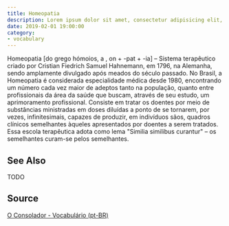 ```yaml
---
title: Homeopatia
description: Lorem ipsum dolor sit amet, consectetur adipisicing elit, sed do eiusmod tempor incididunt ut labore et dolore magna aliqua.  TODO
date: 2019-02-01 19:00:00
category:
- vocabulary
---
```


Homeopatia [do grego hómoios, a , on + -pat + -ia] – Sistema terapêutico criado por Cristian Fiedrich Samuel Hahnemann, em 1796, na Alemanha, sendo amplamente divulgado após meados do século passado. No Brasil, a Homeopatia é considerada especialidade médica desde 1980, encontrando um número cada vez maior de adeptos tanto na população, quanto entre profissionais da área da saúde que buscam, através de seu estudo, um aprimoramento profissional. Consiste em tratar os doentes por meio de substâncias ministradas em doses diluídas a ponto de se tornarem, por vezes, infinitesimais, capazes de produzir, em indivíduos sãos, quadros clínicos semelhantes àqueles apresentados por doentes a serem tratados. Essa escola terapêutica adota como lema "Similia similibus curantur" – os semelhantes curam-se pelos semelhantes.

## See Also
TODO

## Source
[O Consolador - Vocabulário (pt-BR)](http://www.oconsolador.com.br/linkfixo/vocabulario/principal.html)


